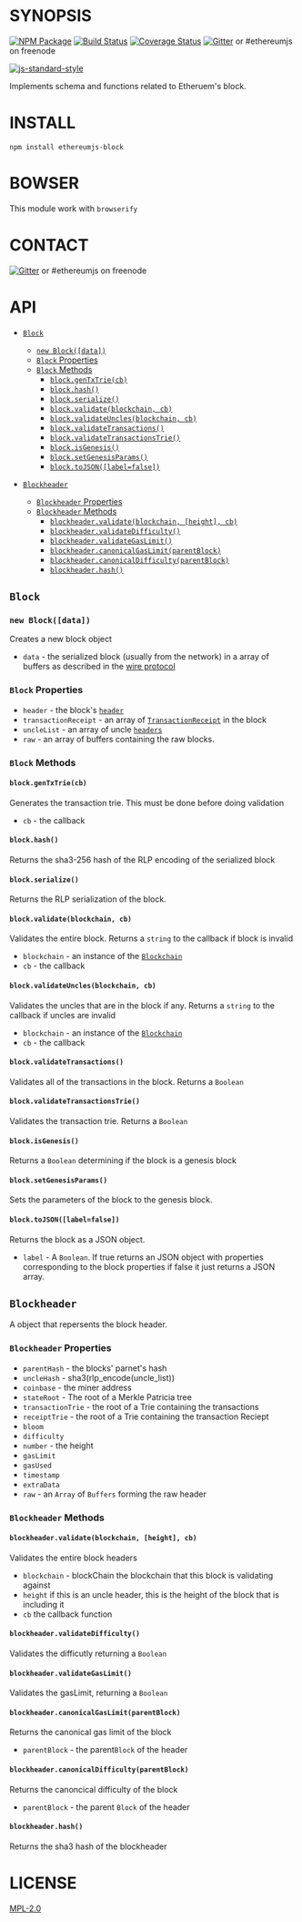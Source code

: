 # SYNOPSIS  
[![NPM Package](https://img.shields.io/npm/v/ethereumjs-block.svg?style=flat-square)](https://www.npmjs.org/package/ethereumjs-block)
[![Build Status](https://img.shields.io/travis/ethereum/ethereumjs-block.svg?branch=master&style=flat-square)](https://travis-ci.org/ethereum/ethereumjs-block)
[![Coverage Status](https://img.shields.io/coveralls/ethereum/ethereumjs-block.svg?style=flat-square)](https://coveralls.io/r/ethereum/ethereumjs-block)
[![Gitter](https://img.shields.io/gitter/room/ethereum/ethereumjs-lib.svg?style=flat-square)]() or #ethereumjs on freenode  

[![js-standard-style](https://cdn.rawgit.com/feross/standard/master/badge.svg)](https://github.com/feross/standard)  


Implements schema and functions related to Etheruem's block. 

# INSTALL
`npm install ethereumjs-block`

# BOWSER  
This module work with `browserify`
# CONTACT
 [![Gitter](https://badges.gitter.im/Join%20Chat.svg)](https://gitter.im/ethereum/ethereumjs-lib?utm_source=badge&utm_medium=badge&utm_campaign=pr-badge) or #ethereumjs on freenode

# API
- [`Block`](#block)
    - [`new Block([data])`](#new-blockdata)
    - [`Block` Properties](#block-properties)
    - [`Block` Methods](#block-methods)
        - [`block.genTxTrie(cb)`](#blockgentxtriecb) 
        - [`block.hash()`](#blockhash)
        - [`block.serialize()`](#blockserialize)
        - [`block.validate(blockchain, cb)`](#blockvalidateblockchain-cb)
        - [`block.validateUncles(blockchain, cb)`](#blockvalidateunclesblockchain-cb)
        - [`block.validateTransactions()`](#blockvalidatetransactions)
        - [`block.validateTransactionsTrie()`](#blockvalidatetransactionstrie)
        - [`block.isGenesis()`](#blockisgenesis)
        - [`block.setGenesisParams()`](#blocksetgenesisparams)
        - [`block.toJSON([label=false])`](#blocktojsonlabelfalse)

- [`Blockheader`](#blockheader)
    - [`Blockheader` Properties](#blockheader-properties)
    - [`Blockheader` Methods](#blockheader-methods)
        - [`blockheader.validate(blockchain, [height], cb)`](#blockheadervalidateblockchain-height-cb)
        - [`blockheader.validateDifficulty()`](#blockheadervalidatedifficulty)
        - [`blockheader.validateGasLimit()`](#blockheadervalidategaslimit)
        - [`blockheader.canonicalGasLimit(parentBlock)`](#blockheadercanonicalgaslimitparentblock)
        - [`blockheader.canonicalDifficulty(parentBlock)`](#blockheadercanonicaldifficultyparentblock)
        - [`blockheader.hash()`](#blockheaderhash)

## `Block`

### `new Block([data])`
Creates a new block object
- `data` - the serialized block (usually from the network) in a array of buffers as described in the [wire protocol](https://github.com/ethereum/wiki/wiki/%5BEnglish%5D-Wire-Protocol)

### `Block` Properties 
- `header` - the block's [`header`](#blockheader)
- `transactionReceipt` - an array of [`TransactionReceipt`](#transactionreceipt) in the block
- `uncleList` - an array of uncle [`headers`](#blockheader)
- `raw` - an array of buffers containing the raw blocks.

### `Block` Methods

#### `block.genTxTrie(cb)`
Generates the transaction trie. This must be done before doing validation
- `cb` - the callback 

#### `block.hash()`
Returns the sha3-256 hash of the RLP encoding of the serialized block

#### `block.serialize()`
Returns the RLP serialization of the block.

#### `block.validate(blockchain, cb)`
Validates the entire block. Returns a `string` to the callback if block is invalid
- `blockchain` - an instance of the [`Blockchain`](docs/blockchain.md)
- `cb` - the callback

#### `block.validateUncles(blockchain, cb)`
Validates the uncles that are in the block if any. Returns a `string` to the callback if uncles are invalid
- `blockchain` - an instance of the [`Blockchain`](docs/blockchain.md)
- `cb` - the callback

#### `block.validateTransactions()`
Validates all of the transactions in the block. Returns a `Boolean`

#### `block.validateTransactionsTrie()`
Validates the transaction trie. Returns a `Boolean`

#### `block.isGenesis()`
Returns a `Boolean` determining if the block is a genesis block

#### `block.setGenesisParams()`
Sets the parameters of the block to the genesis block.

#### `block.toJSON([label=false])`
Returns the block as a JSON object.
- `label` - A `Boolean`. If true returns an JSON object with properties corresponding to the block properties if false it just returns a JSON array.

## `Blockheader`
A object that repersents the block header.

### `Blockheader` Properties
- `parentHash` - the blocks' parnet's hash
- `uncleHash` - sha3(rlp_encode(uncle_list))
- `coinbase` - the miner address
- `stateRoot` - The root of a Merkle Patricia tree
- `transactionTrie` - the root of a Trie containing the transactions
- `receiptTrie` - the root of a Trie containing the transaction Reciept
- `bloom`
- `difficulty`
- `number` - the height
- `gasLimit`
- `gasUsed`
- `timestamp`
- `extraData`
- `raw` - an `Array` of `Buffers` forming the raw header

### `Blockheader` Methods

#### `blockheader.validate(blockchain, [height], cb)`
Validates the entire block headers
- `blockchain` - blockChain the blockchain that this block is validating against
- `height` if this is an uncle header, this is the height of the block that is including it
- `cb` the callback function

#### `blockheader.validateDifficulty()`
Validates the difficutly returning a `Boolean`

#### `blockheader.validateGasLimit()`
Validates the gasLimit, returning a `Boolean`

#### `blockheader.canonicalGasLimit(parentBlock)`
Returns the canonical gas limit of the block
- `parentBlock` - the parent`Block` of the header

#### `blockheader.canonicalDifficulty(parentBlock)`
Returns the canoncical difficulty of the block
- `parentBlock` - the parent `Block` of the header

#### `blockheader.hash()`
Returns the sha3 hash of the blockheader

# LICENSE
[MPL-2.0](https://tldrlegal.com/license/mozilla-public-license-2.0-(mpl-2))

